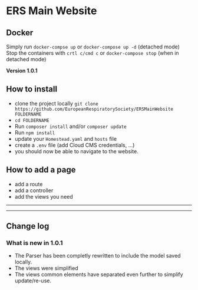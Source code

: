 # ERS Main Website

## Docker

Simply run `docker-compse up` or `docker-compose up -d` (detached mode)
Stop the containers with `crtl c/cmd c` or `docker-compose stop` (when in detached mode)


**Version 1.0.1**

## How to install
* clone the project locally `git clone https://github.com/EuropeanRespiratorySociety/ERSMainWebsite FOLDERNAME`
* `cd FOLDERNAME`
* Run `composer install` and/or `composer update`
* Run `npm install`
* update your `Homestead.yaml` and `hosts` file
* create a `.env` file (add Cloud CMS credentials, ...)
* you should now be able to navigate to the website.

## How to add a page
* add a route
* add a controller
* add the views you need

-------------------
-------------------
## Change log

### What is new in 1.0.1
* The Parser has been completly rewritten to include the model saved locally. 
* The views were simplified
* The views common elements have separated even further to simplify update/re-use.